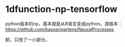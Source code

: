 # 1dfunction-np-tensorflow

python版本的np，基本就是从R语言变成python。源版本：https://github.com/kasparmartens/NeuralProcesses

额，只改了一小部分。
